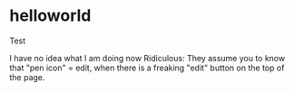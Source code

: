 helloworld
==========

Test


I have no idea what I am doing now
Ridiculous: They assume you to know that "pen icon" = edit, when there is a freaking "edit" button on the top of the page. 
